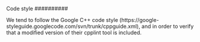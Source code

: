 Code style
##########

We tend to follow the Google C++ code style (https://google-
styleguide.googlecode.com/svn/trunk/cppguide.xml), and in order to verify that
a modified version of their cpplint tool is included.

